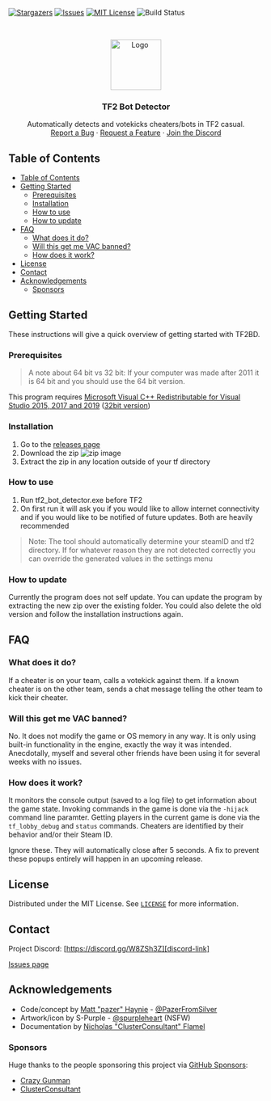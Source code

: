 <!-- PROJECT SHIELDS -->
<!--
*** I'm using markdown "reference style" links for readability.
*** Reference links are enclosed in brackets [ ] instead of parentheses ( ).
*** See the bottom of this document for the declaration of the reference variables
*** for contributors-url, forks-url, etc. This is an optional, concise syntax you may use.
*** https://www.markdownguide.org/basic-syntax/#reference-style-links
-->
[![Stargazers][stars-shield]][stars-url]
[![Issues][issues-shield]][issues-url]
[![MIT License][license-shield]][license-url]
![Build Status][build-shield]



<!-- PROJECT LOGO -->
<br />
<p align="center">
  <a href="https://github.com/PazerOP/tf2_bot_detector">
    <img src="https://raw.githubusercontent.com/PazerOP/tf2_bot_detector/master/tf2_bot_detector/Art/TF2BotDetector.ico" alt="Logo" width="100" height="100">
  </a>

  <h3 align="center">TF2 Bot Detector</h3>

  <p align="center">
    Automatically detects and votekicks cheaters/bots in TF2 casual.
    <!-- commented until there is documentation at the wiki
    <br />
    <a href="https://github.com/PazerOP/tf2_bot_detector/wiki"><strong>Explore the docs »</strong></a>
    <br />
    -->
    <br />
    <a href="https://github.com/PazerOP/tf2_bot_detector/issues">Report a Bug</a>
    ·
    <a href="https://github.com/PazerOP/tf2_bot_detector/issues">Request a Feature</a>
    ·
    <a href="https://discord.gg/W8ZSh3Z">Join the Discord</a>
  </p>
</p>

<!-- TABLE OF CONTENTS -->
## Table of Contents

- [Table of Contents](#table-of-contents)
- [Getting Started](#getting-started)
  - [Prerequisites](#prerequisites)
  - [Installation](#installation)
  - [How to use](#how-to-use)
  - [How to update](#how-to-update)
- [FAQ](#faq)
  - [What does it do?](#what-does-it-do)
  - [Will this get me VAC banned?](#will-this-get-me-vac-banned)
  - [How does it work?](#how-does-it-work)
- [License](#license)
- [Contact](#contact)
- [Acknowledgements](#acknowledgements)
  - [Sponsors](#sponsors)


<!-- GETTING STARTED -->
## Getting Started

These instructions will give a quick overview of getting started with TF2BD.

### Prerequisites

>A note about 64 bit vs 32 bit: If your computer was made after 2011 it is 64 bit and you should use the 64 bit version.

This program requires [Microsoft Visual C++ Redistributable for Visual Studio 2015, 2017 and 2019][mscr-link] ([32bit version][mscr86-link])

### Installation

1. Go to the [releases page][releases-link]
2. Download the zip
   ![zip image][zip-image]
3. Extract the zip in any location outside of your tf directory

### How to use

1. Run tf2_bot_detector.exe before TF2
2. On first run it will ask you if you would like to allow internet connectivity and if you would like to be notified of future updates. Both are heavily recommended

>Note: The tool should automatically determine your steamID and tf2 directory. If for whatever reason they are not detected correctly you can override the generated values in the settings menu

### How to update

Currently the program does not self update. You can update the program by extracting the new zip over the existing folder. You could also delete the old version and follow the installation instructions again.

<!-- FAQ -->
## FAQ

### What does it do?

If a cheater is on your team, calls a votekick against them. If a known cheater is on the other team, sends a chat message telling the other team to kick their cheater.

### Will this get me VAC banned?

No. It does not modify the game or OS memory in any way. It is only using built-in functionality in the engine, exactly the way it was intended. Anecdotally, myself and several other friends have been using it for several weeks with no issues.

### How does it work?

It monitors the console output (saved to a log file) to get information about the game state. Invoking commands in the game is done via the `-hijack` command line paramter. Getting players in the current game is done via the `tf_lobby_debug` and `status` commands. Cheaters are identified by their behavior and/or their Steam ID.

Ignore these. They will automatically close after 5 seconds. A fix to prevent these popups entirely will happen in an upcoming release.

<!-- LICENSE -->
## License

Distributed under the MIT License. See [`LICENSE`][license-url] for more information.

<!-- CONTACT -->
## Contact
Project Discord: [https://discord.gg/W8ZSh3Z][discord-link]

[Issues page][issues-link]

<!-- ACKNOWLEDGEMENTS -->
## Acknowledgements
* Code/concept by [Matt "pazer" Haynie](https://github.com/PazerOP/) - [@PazerFromSilver](https://twitter.com/PazerFromSilver)
* Artwork/icon by S-Purple - [@spurpleheart](https://twitter.com/spurpleheart) (NSFW)
* Documentation by [Nicholas "ClusterConsultant" Flamel](https://github.com/ClusterConsultant)

### Sponsors
Huge thanks to the people sponsoring this project via [GitHub Sponsors][github-sponsors-pazerop]:
* [Crazy Gunman](https://github.com/CrazyGunman2C4U)
* [ClusterConsultant](https://github.com/ClusterConsultant)

<!-- MARKDOWN LINKS & IMAGES -->
<!-- https://www.markdownguide.org/basic-syntax/#reference-style-links -->
[stars-shield]: https://img.shields.io/github/stars/PazerOP/tf2_bot_detector
[stars-url]: https://github.com/PazerOP/tf2_bot_detector/stargazers
[issues-shield]: https://img.shields.io/github/issues/PazerOP/tf2_bot_detector
[issues-url]: https://github.com/PazerOP/tf2_bot_detector/issues
[license-shield]: https://img.shields.io/github/license/PazerOP/tf2_bot_detector
[license-url]: https://github.com/PazerOP/tf2_bot_detector/blob/master/LICENSE
[build-shield]: https://github.com/PazerOP/tf2_bot_detector/workflows/build/badge.svg
[repo-link]: https://github.com/PazerOP/tf2_bot_detector
[wiki-link]: https://github.com/PazerOP/tf2_bot_detector/wiki
[issues-link]: https://github.com/PazerOP/tf2_bot_detector/issues
[releases-link]: https://github.com/PazerOP/tf2_bot_detector/releases
[discord-link]: https://discord.gg/W8ZSh3Z
[mscr-link]: https://aka.ms/vs/16/release/vc_redist.x64.exe
[mscr86-link]: https://aka.ms/vs/16/release/vc_redist.x86.exe
[zip-image]: https://user-images.githubusercontent.com/6569500/85929969-8de89f00-b86d-11ea-859e-2632a1034ea7.png
[github-sponsors-pazerop]: https://github.com/sponsors/PazerOP

